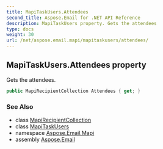 ```yaml
---
title: MapiTaskUsers.Attendees
second_title: Aspose.Email for .NET API Reference
description: MapiTaskUsers property. Gets the attendees
type: docs
weight: 30
url: /net/aspose.email.mapi/mapitaskusers/attendees/
---
```

## MapiTaskUsers.Attendees property

Gets the attendees.

```csharp
public MapiRecipientCollection Attendees { get; }
```

### See Also

* class [MapiRecipientCollection](../../mapirecipientcollection/)
* class [MapiTaskUsers](../)
* namespace [Aspose.Email.Mapi](../../mapitaskusers/)
* assembly [Aspose.Email](../../../)


